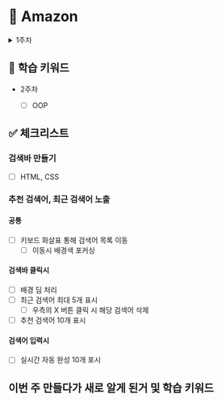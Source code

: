 # 🛒 Amazon

<details>
  <summary>1주차</summary>
  
## 📄 학습 키워드

- 1주차

  - [x] CSS 전처리기, SASS(변수, 함수, 믹스인, 중첩 규칙)
  - [x] 웹 애니메이션

## ✅ 체크리스트

- [ ] 상단 네비게이션

  - [x] HTML,CSS
    - [x] 상단바 검색바 사이즈
    - [ ] 본문 영역 사이즈 고정
  - [x] 배송처 영역
    - [x] 호버시 주소 변경 레이어 출현.
    - [x] 각 호버 영역 벗어나면 모든 레이어 & 효과 사라짐
  - [x] 로그인 영역
    - [x] 메인 페이지 진입 1초 뒤 레이어(로그인 버튼) 출현 애니메이션. 로그인 영역에 호버하기 전까지 유지.
    - [x] 호버시 레이어 확장, 배경 딤 처리
    - [x] 각 호버 영역 벗어나면 모든 레이어 & 효과 사라짐
  - [x] 검색바
    - [x] placeholder 적용

- [x] 히어로 영역 슬라이딩(Carousel)
  - [x] HTML,CSS
  - [x] 좌우 화살표 통해 내용 변경 기능
  - [x] 화살표 누르지 않는 경우 10초마다 다음 내용으로 이동
  - [x] 무한 슬라이딩으로 동작

## 이번 주 만들다가 새로 알게 된거 및 학습 키워드

- css Animation @keyframes
- createDocumentFragment()
- mouse 이벤트
- transitionend
- relatedTarget
- scss 문법들, 소스맵 파일

</details>

## 📄 학습 키워드

- 2주차

  - [ ] OOP

## ✅ 체크리스트

### 검색바 만들기

- [ ] HTML, CSS

### 추천 검색어, 최근 검색어 노출

#### 공통

- [ ] 키보드 화살표 통해 검색어 목록 이동
  - [ ] 이동시 배경색 포커싱

#### 검색바 클릭시

- [ ] 배경 딤 처리
- [ ] 최근 검색어 최대 5개 표시
  - [ ] 우측의 X 버튼 클릭 시 해당 검색어 삭제
- [ ] 추천 검색어 10개 표시

#### 검색어 입력시

- [ ] 실시간 자동 완성 10개 포시

## 이번 주 만들다가 새로 알게 된거 및 학습 키워드
